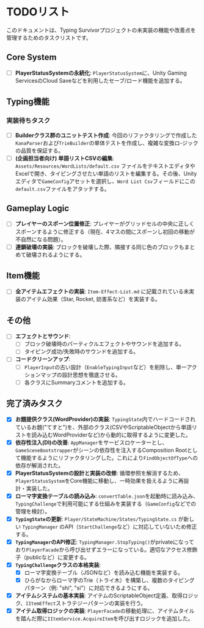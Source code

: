 # TODOリスト

このドキュメントは、Typing Survivorプロジェクトの未実装の機能や改善点を管理するためのタスクリストです。

## Core System

- [ ] **PlayerStatusSystemの永続化**: `PlayerStatusSystem`に、Unity Gaming ServicesのCloud Saveなどを利用したセーブ/ロード機能を追加する。

## Typing機能

### 実装待ちタスク
- [ ] **Builderクラス群のユニットテスト作成**: 今回のリファクタリングで作成した`KanaParser`および`TrieBuilder`の単体テストを作成し、複雑な変換ロ-ジックの品質を保証する。
- [ ] **(企画担当者向け) 単語リストCSVの編集**: `Assets/Resources/WordLists/default.csv` ファイルをテキストエディタやExcelで開き、タイピングさせたい単語のリストを編集する。その後、Unityエディタで`GameConfig`アセットを選択し、`Word List Csv`フィールドにこの`default.csv`ファイルをアタッチする。

## Gameplay Logic

- [ ] **プレイヤーのスポーン位置修正**: プレイヤーがグリッドセルの中央に正しくスポーンするように修正する（現在、4マスの間にスポーンし初回の移動が不自然になる問題）。
- [ ] **連鎖破壊の実装**: ブロックを破壊した際、隣接する同じ色のブロックもまとめて破壊されるようにする。

## Item機能
- [ ] **全アイテムエフェクトの実装**: `Item-Effect-List.md` に記載されている未実装のアイテム効果（Star, Rocket, 妨害系など）を実装する。

## その他

- [ ] **エフェクトとサウンド**:
    - [ ] ブロック破壊時のパーティクルエフェクトやサウンドを追加する。
    - [ ] タイピング成功/失敗時のサウンドを追加する。
- [ ] **コードクリーンアップ**:
    - [ ] `PlayerInput`の古い設計（`EnableTypingInput`など）を削除し、単一アクションマップの設計思想を徹底させる。
    - [ ] 各クラスにSummaryコメントを追加する。

## 完了済みタスク
- [x] **お題提供クラス(WordProvider)の実装**: `TypingState`内でハードコードされているお題("てすと")を、外部のクラス(CSVやScriptableObjectから単語リストを読み込むWordProviderなど)から動的に取得するように変更した。
- [x] **依存性注入(DI)の改善**: `AppManager`をサービスロケーターとし、`GameSceneBootstrapper`がシーンの依存性を注入するComposition Rootとして機能するようにリファクタリングした。これにより`FindObjectOfType`への依存が解消された。
- [x] **PlayerStatusSystemの設計と実装の改修**: 循環参照を解消するため、`PlayerStatusSystem`をCore機能に移動し、一時効果を扱えるように再設計・実装した。
- [x] **ローマ字変換テーブルの読み込み**: `convertTable.json`を起動時に読み込み、`TypingChallenge`で利用可能にする仕組みを実装する（`GameConfig`などでの管理を検討）。
- [x] **`TypingState`の更新**: `Player/StateMachine/States/TypingState.cs` が新しい `TypingManager` のAPI（`StartChallenge`など）に対応していないため修正する。
- [x] **`TypingManager`のAPI修正**: `TypingManager.StopTyping()`がprivateになっており`PlayerFacade`から呼び出せずエラーになっている。適切なアクセス修飾子（publicなど）に変更する。
- [x] **`TypingChallenge`クラスの本格実装**:
    - [x] ローマ字変換テーブル（JSONなど）を読み込む機能を実装する。
    - [x] ひらがなからローマ字のTrie（トライ木）を構築し、複数のタイピングパターン（例: "shi", "si"）に対応できるようにする。
- [x] **アイテムシステムの基本実装**: アイテムのScriptableObject定義、取得ロジック、`IItemEffect`ストラテジーパターンの実装を行う。
- [x] **アイテム取得ロジックの実装**: `PlayerFacade`の移動処理に、アイテムタイルを踏んだ際に`IItemService.AcquireItem`を呼び出すロジックを追加した。
